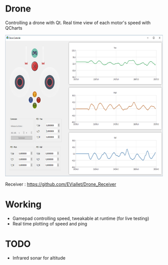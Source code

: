# Drone
Controlling a drone with Qt. Real time view of each motor's speed with QCharts

<img src="PlotsCapture.PNG" height="450" width="800">

Receiver : https://github.com/EViallet/Drone_Receiver

# Working
* Gamepad controlling speed, tweakable at runtime (for live testing)
* Real time plotting of speed and ping

# TODO
* Infrared sonar for altitude
